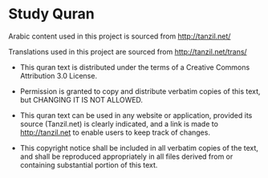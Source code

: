 # Study Quran

Arabic content used in this project is sourced from http://tanzil.net/

Translations used in this project are sourced from http://tanzil.net/trans/


  - This quran text is distributed under the terms of a 
    Creative Commons Attribution 3.0 License.

  - Permission is granted to copy and distribute verbatim copies 
    of this text, but CHANGING IT IS NOT ALLOWED.

  - This quran text can be used in any website or application, 
    provided its source (Tanzil.net) is clearly indicated, and 
    a link is made to http://tanzil.net to enable users to keep
    track of changes.

  - This copyright notice shall be included in all verbatim copies 
    of the text, and shall be reproduced appropriately in all files 
    derived from or containing substantial portion of this text.

